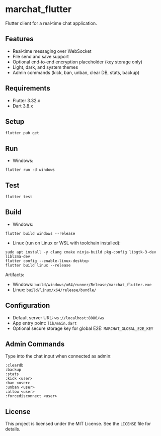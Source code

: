 # marchat_flutter

Flutter client for a real‑time chat application.

## Features
- Real‑time messaging over WebSocket
- File send and save support
- Optional end‑to‑end encryption placeholder (key storage only)
- Light, dark, and system themes
- Admin commands (kick, ban, unban, clear DB, stats, backup)

## Requirements
- Flutter 3.32.x
- Dart 3.8.x

## Setup
```
flutter pub get
```

## Run
- Windows:
```
flutter run -d windows
```

## Test
```
flutter test
```

## Build
- Windows:
```
flutter build windows --release
```
- Linux (run on Linux or WSL with toolchain installed):
```
sudo apt install -y clang cmake ninja-build pkg-config libgtk-3-dev liblzma-dev
flutter config --enable-linux-desktop
flutter build linux --release
```

Artifacts:
- Windows: `build/windows/x64/runner/Release/marchat_flutter.exe`
- Linux: `build/linux/x64/release/bundle/`

## Configuration
- Default server URL: `ws://localhost:8080/ws`
- App entry point: `lib/main.dart`
- Optional secure storage key for global E2E: `MARCHAT_GLOBAL_E2E_KEY`

## Admin Commands
Type into the chat input when connected as admin:
```
:cleardb
:backup
:stats
:kick <user>
:ban <user>
:unban <user>
:allow <user>
:forcedisconnect <user>
```

## License
This project is licensed under the MIT License. See the `LICENSE` file for details.
